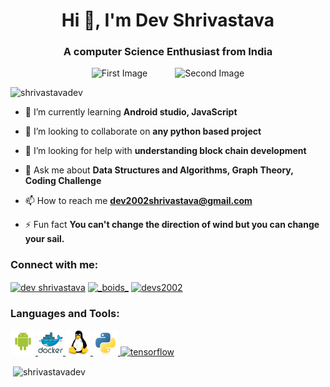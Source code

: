 <h1 align="center">Hi 👋, I'm Dev Shrivastava</h1>
<h3 align="center">A computer Science Enthusiast from India</h3>

<p align="center">
  <img src="https://github.com/Shrivastavadev/Shrivastavadev/assets/137807080/07379145-2027-4d94-bba8-5f25fa20920f" width ="200" height ="200" alt="First Image" style="margin-right: 20px;"/>
  <img src="https://github.com/Shrivastavadev/Shrivastavadev/assets/137807080/c7d55480-7876-4332-8a0b-e73b88a5ba44"  width="250" height="250" alt="Second Image" style="margin-left: 20px;"/>
</p>

<p align="left"> <img src="https://komarev.com/ghpvc/?username=shrivastavadev&label=Profile%20views&color=0e75b6&style=flat" alt="shrivastavadev" /> </p>

- 🌱 I’m currently learning **Android studio, JavaScript**

- 👯 I’m looking to collaborate on **any python based project**

- 🤝 I’m looking for help with **understanding block chain development**

- 💬 Ask me about **Data Structures and Algorithms, Graph Theory, Coding Challenge**

- 📫 How to reach me **dev2002shrivastava@gmail.com**

- ⚡ Fun fact **You can't change the direction of wind but you can change your sail.**

<h3 align="left">Connect with me:</h3>
<p align="left">
<a href="https://linkedin.com/in/dev shrivastava" target="blank"><img align="center" src="https://raw.githubusercontent.com/rahuldkjain/github-profile-readme-generator/master/src/images/icons/Social/linked-in-alt.svg" alt="dev shrivastava" height="30" width="40" /></a>
<a href="https://instagram.com/_boids_" target="blank"><img align="center" src="https://raw.githubusercontent.com/rahuldkjain/github-profile-readme-generator/master/src/images/icons/Social/instagram.svg" alt="_boids_" height="30" width="40" /></a>
<a href="https://www.leetcode.com/devs2002" target="blank"><img align="center" src="https://raw.githubusercontent.com/rahuldkjain/github-profile-readme-generator/master/src/images/icons/Social/leet-code.svg" alt="devs2002" height="30" width="40" /></a>
</p>

<h3 align="left">Languages and Tools:</h3>
<p align="left"> <a href="https://developer.android.com" target="_blank" rel="noreferrer"> <img src="https://raw.githubusercontent.com/devicons/devicon/master/icons/android/android-original-wordmark.svg" alt="android" width="40" height="40"/> </a> <a href="https://www.docker.com/" target="_blank" rel="noreferrer"> <img src="https://raw.githubusercontent.com/devicons/devicon/master/icons/docker/docker-original-wordmark.svg" alt="docker" width="40" height="40"/> </a> <a href="https://www.linux.org/" target="_blank" rel="noreferrer"> <img src="https://raw.githubusercontent.com/devicons/devicon/master/icons/linux/linux-original.svg" alt="linux" width="40" height="40"/> </a> <a href="https://www.python.org" target="_blank" rel="noreferrer"> <img src="https://raw.githubusercontent.com/devicons/devicon/master/icons/python/python-original.svg" alt="python" width="40" height="40"/> </a> <a href="https://www.tensorflow.org" target="_blank" rel="noreferrer"> <img src="https://www.vectorlogo.zone/logos/tensorflow/tensorflow-icon.svg" alt="tensorflow" width="40" height="40"/> </a> </p>

<p>&nbsp;<img align="center" src="https://github-readme-stats.vercel.app/api?username=shrivastavadev&show_icons=true&locale=en" alt="shrivastavadev" /></p>
